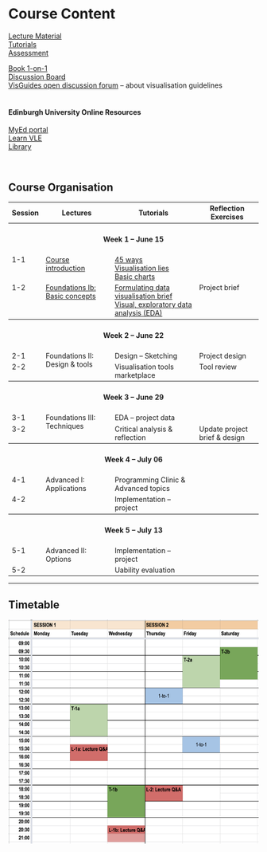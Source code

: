 
# Course Content 
<!-- &amp; Learning Outcomes -->

[Lecture Material](lectures.md)  
[Tutorials](tutorials.md)  
[Assessment](assessment.md#reflection_exercises)  

[Book 1-on-1](https://datavisonline.youcanbook.me)  
[Discussion Board](https://datavisonline.slack.com)  
[VisGuides open discussion forum](https://visguides.org/) &ndash; about visualisation guidelines  
<br />

#### Edinburgh University Online Resources
[MyEd portal](https://www.myed.ed.ac.uk)   
[Learn VLE](https://www.learn.ed.ac.uk)  
[Library](https://discovered.ed.ac.uk)
<p>&nbsp;</p>
<!-- ## Learning Outcomes -->


<a name = "course_organisation"></a>
## Course Organisation


<table>
  <tr>
    <th>Session</th>
    <th>Lectures</th>
    <th>Tutorials</th>
    <th>Reflection Exercises</th>
  </tr><tr style = "vertical-align:top;">
    <th colspan = "4"><h4>Week 1 &ndash; June 15</h4></th>
  </tr><tr style = "vertical-align:top;">
    <td>1-1</td>
    <td>
      <a href="lectures.html#1-1">Course introduction</a>
      <!-- a href="lectures.html#1-1b"!-- >Foundations Ia: Basic concepts<!-- /a -->
    </td><td>
      <a href="tutorials.html#1-1a">45 ways</a><br/>
      <a href="tutorials.html#1-1b">Visualisation lies</a><br/>
      <a href="tutorials.html#1-1c">Basic charts</a>
    </td><td>
    </td>
  </tr><tr style = "vertical-align:top;">
    <td>1-2</td>
    <td>
      <a href="lectures.html#1-2">Foundations Ib: Basic concepts</a><br/>
    </td><td>
      <a href="tutorials.html#1-2a">Formulating data visualisation brief</a><br/>
      <a href="tutorials.html#1-2b">Visual, exploratory data analysis (EDA)</a>
    </td><td>
      <!-- a href="reflection_exercises.html#1-1" -->Project brief<!-- /a -->
    </td>
  </tr><tr style = "vertical-align:top;">
    <th colspan = "4"><h4>Week 2 &ndash; June 22</h4></th>
  </tr><tr style = "vertical-align:top;">
    <td>2-1</td>
    <td rowspan = "2" style = "vertical-align:top;">
    <!-- a href="lectures.html#2-1" -->Foundations II: Design &amp; tools<!-- /a --><br/>
    </td><td>
      <!-- a href="tutorials.html#2-1" -->Design &ndash; Sketching<!-- /a --><br/>
    </td><td>
      <!-- a href="reflection_exercises.html#2-1" -->Project design<!-- /a -->
    </td>
  </tr><tr style = "vertical-align:top;">
    <td>2-2</td>
    <td>
      <!-- a href="tutorials.html#2-1" -->Visualisation tools marketplace<!-- /a --><br/>
    </td><td>
      <!-- a href="reflection_exercises.html#2-2" -->Tool review<!-- /a -->
    </td>
  </tr><tr style = "vertical-align:top;">
    <th colspan = "4"><h4>Week 3 &ndash; June 29</h4></th>
  </tr><tr style = "vertical-align:top;">
    <td>3-1</td>
    <td rowspan = "2" style = "vertical-align:top;">
      <!-- a href="lectures.html#3-1" -->Foundations III: Techniques<!-- /a --><br/>
    </td><td>
      <!-- a href="tutorials.html#3-1" -->EDA &ndash; project data<!-- /a --><br/>
    </td><td>
    </td>
  </tr><tr style = "vertical-align:top;">
    <td>3-2</td>
    <td>
      <!-- a href="tutorials.html#3-2" -->Critical analysis &amp; reflection<!-- /a -->
    </td><td>
      <!-- a href="reflection_exercises.html#2-1" -->Update project brief &amp; design<!-- /a -->
    </td>
  </tr><tr style = "vertical-align:top;">
    <th colspan = "4"><h4>Week 4 &ndash; July 06</h4></th>
  </tr><tr style = "vertical-align:top;">
  <td>4-1</td>
    <td rowspan = "2" style = "vertical-align:top;">
      <!-- a href="lectures.html#4-1" -->Advanced I: Applications<!-- /a --><br/>
    </td><td>
      <!-- a href="tutorials.html#4-1" -->Programming Clinic &amp; Advanced topics<!-- /a -->
    </td><td>
    </td>
  </tr><tr style = "vertical-align:top;">
    <td>4-2</td>
    <td>
      <!-- a href="tutorials.html#4-2" -->Implementation &ndash; project<!-- /a -->
    </td><td>
    </td>
  </tr><tr style = "vertical-align:top;">
  <th colspan = "4"><h4>Week 5 &ndash; July 13</h4></th>
  </tr><tr style = "vertical-align:top;">
    <td>5-1</td>
    <td rowspan = "2" style = "vertical-align:top;">
      <!-- a href="lectures.html#5-1" -->Advanced II: Options<!-- /a --><br/>
    </td><td>
      <!-- a href="tutorials.html#5-1" -->Implementation &ndash; project<!-- /a -->
    </td><td>
    </td>
  </tr><tr style = "vertical-align:top;">
    <td>5-2</td>
    <td>
      <!-- a href="tutorials.html#5-2" -->Uability evaluation<!-- /a -->
    </td><td>
    </td>
  </tr>
</table>

***

<a name = "timetable"></a>
## Timetable

<!-- ![timetable](../images/pilot_week_timetable.png) -->
<img src = "../images/timetable-interactive_sessions.png" alt = "Timetable &ndash; Interactive Sessions" height = "450" />

